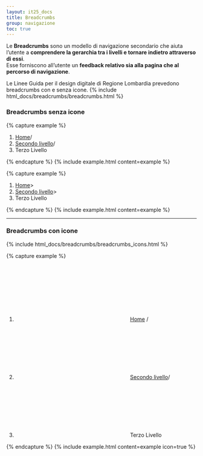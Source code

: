 ```yaml
---
layout: it25_docs
title: Breadcrumbs
group: navigazione
toc: true
---
```


Le **Breadcrumbs** sono un modello di navigazione secondario che aiuta l’utente a **comprendere la gerarchia tra i livelli e tornare indietro
attraverso di essi**.  
Esse forniscono all’utente un **feedback relativo sia alla pagina che al percorso di navigazione**.

Le Linee Guida per il design digitale di Regione Lombardia prevedono breadcrumbs con e senza icone.
{% include html_docs/breadcrumbs/breadcrumbs.html %}

### Breadcrumbs senza icone

{% capture example %}
<nav class="breadcrumb-container" aria-label="Percorso di navigazione">
  <ol class="breadcrumb">
    <li class="breadcrumb-item"><a href="#">Home</a><span class="separator">/</span></li>
    <li class="breadcrumb-item"><a href="#">Secondo livello</a><span class="separator">/</span></li>
    <li class="breadcrumb-item active" aria-current="page">Terzo Livello</li>
  </ol>
</nav>
{% endcapture %}
{% include example.html content=example %}

{% capture example %}
<nav class="breadcrumb-container" aria-label="Percorso di navigazione">
  <ol class="breadcrumb">
    <li class="breadcrumb-item"><a href="#">Home</a><span class="separator">&gt;</span></li>
    <li class="breadcrumb-item"><a href="#">Secondo livello</a><span class="separator">&gt;</span></li>
    <li class="breadcrumb-item active" aria-current="page">Terzo Livello</li>
  </ol>
</nav>
{% endcapture %}
{% include example.html content=example %}

---

### Breadcrumbs con icone

{% include html_docs/breadcrumbs/breadcrumbs_icons.html %}

{% capture example %}
<nav class="breadcrumb-container" aria-label="Percorso di navigazione">
  <ol class="breadcrumb">
    <li class="breadcrumb-item">
      <svg class="icon icon-sm icon-secondary align-top me-1" aria-hidden="true"><use href="{{site.baseurl}}/dist/svg/sprites.svg#it-pa"></use></svg>
      <a href="#">Home</a>
      <span class="separator">/</span>
    </li>
    <li class="breadcrumb-item">
      <svg class="icon icon-sm icon-secondary align-top me-1" aria-hidden="true"><use href="{{site.baseurl}}/dist/svg/sprites.svg#it-box"></use></svg>
      <a href="#">Secondo livello</a><span class="separator">/</span>
    </li>
    <li class="breadcrumb-item active" aria-current="page">
      <svg class="icon icon-sm icon-secondary align-top me-1" aria-hidden="true"><use href="{{site.baseurl}}/dist/svg/sprites.svg#it-files"></use></svg>
      Terzo Livello
    </li>
  </ol>
</nav>
{% endcapture %}
{% include example.html content=example icon=true %}
